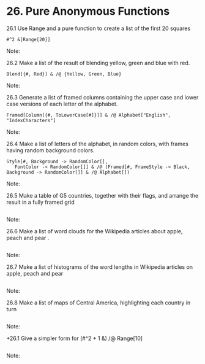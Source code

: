 # 26. Pure Anonymous Functions

26.1 Use Range and a pure function to create a list of the first 20 squares


```Wolfram Language
#^2 &[Range[20]]
```

Note:

26.2 Make a list of the result of blending yellow, green and blue with red.


```Wolfram Language
Blend[{#, Red}] & /@ {Yellow, Green, Blue}
```

Note:

26.3 Generate a list of framed columns containing the upper case and lower case versions of each letter of the alphabet.


```Wolfram Language
Framed[Column[{#, ToLowerCase[#]}]] & /@ Alphabet["English", "IndexCharacters"]
```

Note:

26.4 Make a list of letters of the alphabet, in random colors, with frames having random background colors.


```Wolfram Language
Style[#, Background -> RandomColor[], 
   FontColor -> RandomColor[]] & /@ (Framed[#, FrameStyle -> Black, Background -> RandomColor[]] & /@ Alphabet[])
```

Note:

26.5 Make a table of G5 countries, together with their flags, and arrange the result in a fully framed grid


```Wolfram Language

```

Note:

26.6 Make a list of word clouds for the Wikipedia articles about apple, peach and pear .


```Wolfram Language

```

Note:

26.7 Make a list of histograms of the word lengths in Wikipedia articles on apple, peach and pear


```Wolfram Language

```

Note:

26.8 Make a list of maps of Central America, highlighting each country in turn


```Wolfram Language

```

Note:

+26.1 Give a simpler form for (#^2 + 1 &) /@ Range[10]


```Wolfram Language

```

Note:
